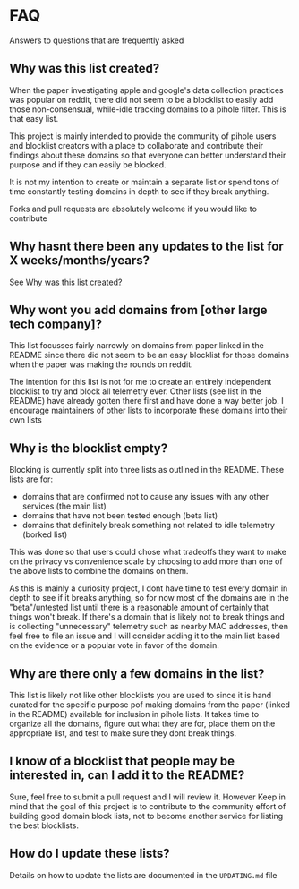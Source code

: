 # FAQ

Answers to questions that are frequently asked


## Why was this list created?

When the paper investigating apple and google's data collection practices was popular on reddit, there did not seem to be a blocklist to easily add those non-consensual, while-idle tracking domains to a pihole filter. This is that easy list.

This project is mainly intended to provide the community of pihole users and blocklist creators with a place to collaborate and contribute their findings about these domains so that everyone can better understand their purpose and if they can easily be blocked.

It is not my intention to create or maintain a separate list or spend tons of time constantly testing domains in depth to see if they break anything. 

Forks and pull requests are absolutely welcome if you would like to contribute

## Why hasnt there been any updates to the list for X weeks/months/years?

See [Why was this list created?](#why-was-this-list-created)


## Why wont you add domains from [other large tech company]?

This list focusses fairly narrowly on domains from paper linked in the README since there did not seem to be an easy blocklist for those domains when the paper was making the rounds on reddit. 

The intention for this list is not for me to create an entirely independent blocklist to try and block all telemetry ever. Other lists (see list in the README) have already gotten there first and have done a way better job. I encourage maintainers of other lists to incorporate these domains into their own lists


## Why is the blocklist empty?
Blocking is currently split into three lists as outlined in the README. These lists are for:
- domains that are confirmed not to cause any issues with any other services (the main list)
- domains that have not been tested enough (beta list)
- domains that definitely break something not related to idle telemetry (borked list)
 
This was done so that users could chose what tradeoffs they want to make on the privacy vs convenience scale by choosing to add more than one of the above lists to combine the domains on them. 

As this is mainly a curiosity project, I dont have time to test every domain in depth to see if it breaks anything, so for now most of the domains are in the "beta"/untested list until there is a reasonable amount of certainly that things won't break. If there's a domain that is likely not to break things and is collecting "unnecessary" telemetry such as nearby MAC addresses, then feel free to file an issue and I will consider adding it to the main list based on the evidence or a popular vote in favor of the domain.


## Why are there only a few domains in the list?

This list is likely not like other blocklists you are used to since it is hand curated for the specific purpose pof making domains from the paper (linked in the README) available for inclusion in pihole lists. It takes time to organize all the domains, figure out what they are for, place them on the appropriate list, and test to make sure they dont break things.

## I know of a blocklist that people may be interested in, can I add it to the README?

Sure, feel free to submit a pull request and I will review it. However Keep in mind that the goal of this project is to contribute to the community effort of building good domain block lists, not to become another service for listing the best blocklists.



## How do I update these lists?

Details on how to update the lists are documented in the `UPDATING.md` file